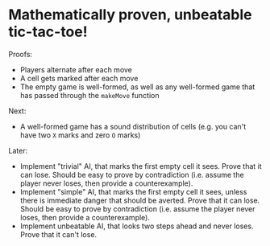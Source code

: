# Mathematically proven, unbeatable tic-tac-toe!

Proofs:

- Players alternate after each move
- A cell gets marked after each move
- The empty game is well-formed, as well as any well-formed game that has passed through the
  `makeMove` function

Next:

- A well-formed game has a sound distribution of cells (e.g. you can't have two `X` marks and zero `O` marks)

Later:

- Implement "trivial" AI, that marks the first empty cell it sees. Prove that it can lose. Should be easy to prove by contradiction (i.e. assume the player never loses, then provide a counterexample).
- Implement "simple" AI, that marks the first empty cell it sees, unless there is immediate danger that should be averted. Prove that it can lose. Should be easy to prove by contradiction (i.e. assume the player never loses, then provide a counterexample).
- Implement unbeatable AI, that looks two steps ahead and never loses. Prove that it can't lose.
